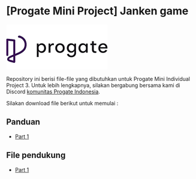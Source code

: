 # [Progate Mini Project] Janken game

![Progate](./progate.png)

Repository ini berisi file-file yang dibutuhkan untuk Progate Mini Individual Project 3. Untuk lebih lengkapnya, silakan bergabung bersama kami di Discord [komunitas Progate Indonesia](https://tinyurl.com/ProgateID).

Silakan download file berikut untuk memulai :

## Panduan
 * [Part 1](./Mini_Individual_Project_3_-_Part_1_-_Janken_Game.pdf)

 ## File pendukung
 * [Part 1](./Part_1_-_Persiapan.rar)
